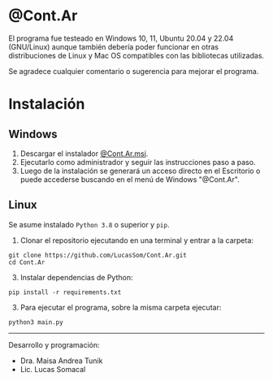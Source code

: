 # @Cont.Ar

El programa fue testeado en Windows 10, 11, Ubuntu 20.04 y 22.04 (GNU/Linux) aunque también debería poder funcionar en otras distribuciones de Linux y Mac OS compatibles con las bibliotecas utilizadas.

Se agradece cualquier comentario o sugerencia para mejorar el programa.
# Instalación

## Windows
1. Descargar el instalador [@Cont.Ar.msi](https://github.com/LucasSom/Cont.Ar/blob/master/%40Cont.Ar.msi).
2. Ejecutarlo como administrador y seguir las instrucciones paso a paso.
3. Luego de la instalación se generará un acceso directo en el Escritorio o puede accederse buscando en el menú de Windows "@Cont.Ar".

## Linux
Se asume instalado `Python 3.8` o superior y `pip`.

1. Clonar el repositorio ejecutando en una terminal y entrar a la carpeta:
```
git clone https://github.com/LucasSom/Cont.Ar.git
cd Cont.Ar
```

3. Instalar dependencias de Python:
```
pip install -r requirements.txt
```

3. Para ejecutar el programa, sobre la misma carpeta ejecutar:
```
python3 main.py
```

___
Desarrollo y programación:
*    Dra. Maisa Andrea Tunik
*    Lic. Lucas Somacal
